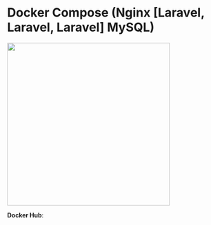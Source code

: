 # Docker Compose (Nginx [Laravel, Laravel, Laravel] MySQL)

<img src="" height="377">

**Docker Hub**: 
